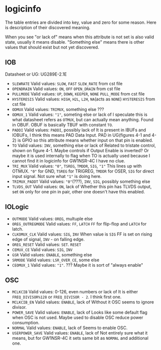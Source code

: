 # logicinfo

The table entries are divided into key, value and zero for some reason.
Here is description of their discovered meaning.

When you see "or lack of" means when this attribute is not set is also valid state, usually it means disable.
"Something else" means there is other values that should exist but not yet discovered.

## IOB
Datasheet or UG: UG289E-2.1E

- `SLEWRATE`
Valid values: `SLOW`, `FAST`
`SLEW_RATE` from cst file
- `OPENDRAIN`
Valid values: `ON`, `OFF`
`OPEN_DRAIN` from cst file
- `PULLMODE`
Valid values: `UP`, `DOWN`, `KEEPER`, `NONE`
`PULL_MODE` from cst file
- `HYSTERESIS`
Valid values: `HIGH`, `H2L`, `L2H`, `NA`(acts as `NONE`)
`HYSTERESIS` from cst file
- `ODMUX`
Valid values: `TRIMUX`, something else
???
- `ODMUX_1`
Valid values: `"1"`, someting else or lack of
I speculate this is what datasheet refers as `OTMUX`, but can actually mean anything.
Found in OBUF. OBUF is basically TBUF with constant `TO`.
- `PADDI`
Valid values: `PADDI`, possibly lack of
It is present in IBUFs and IOBUFs, I think this means PAD Data Input.
PAD in UG(figures 4-1 and 4-2) is GPIO so this attribute means whether input on that pin is enabled.
- `TO`
Valid values: `INV`, something else or lack of
Related to tristate control, shown on figure 4-1.
Maybe controls if Output Enable is inverted? Or maybe it is used internally to flag when TO is actually used because I cannot find it in logicinfo for GW1NSR-4C
I have no clue.
- `TRI_MUX`
Valid values: `"0"`, `TSREG`, `TMDDR`, `SIG`, `"1"`
This lines up with OTMUX.
`"0"` for GND, `TSREG` for TRIGREG, `TMDDR` for OSER, `SIG` for direct input signal.
Not sure what `"1"` is doing here.
- `TRIMUX_PADDT`
Valid values: `"0"`(???), `INV`, `SIG`, possibly something else
- `TLVDS_OUT`
Valid values: `ON`, lack of
Whether this pin has TLVDS output, set `ON` only for one pin in pair, other one doesn't have this enabled.

## IOLogic
- `OUTMODE`
Valid values: `OREG`, multuple else
- `OREG_OUTREGMODE`
Valid values: `FF`, `LATCH`
`FF` for flip-flop and `LATCH` for latch.
- `CLKOMUX_CLK`
Valid values: `SIG`, `INV`
When value is `SIG` FF is set on rising edge of signal, `INV` - on falling edge.
- `OREG_RESET`
Valid values: `SET`. `RESET`
- `CEMUX_CE`
Valid values: `SIG`, `INV`
- `GSR`
Valid values: `ENABLE`, something else
- `SRMODE`
Valid values: `LSR_OVER_CE`, some else
- `CEOMUX_1`
Valid values: `"1"`. ???
Maybe it is sort of "always enable"

## OSC

- `MCLKCIB`
Valid values: 0-126, even numbers or lack of
It is either `FREQ_DIVISOR%128` or `FREQ_DIVISOR - 2`. I think first one.
- `MCLKCIB_EN`
Valid values: `ENABLE`, lack of
Without it OSC seems to ignore divisor.
- `POWER_SAVE`
Valid values: `ENABLE`, lack of
Looks like some default flag when OSC is not used.
Maybe used to disable OSC reduce power consumption.
- `NORMAL`
Valid values: `ENABLE`, lack of
Seems to enable OSC.
- `USERPOWER_SAVE`
Valid values: `ENABLE`, lack of
Not entirely sure what it means, but for GW1NSR-4C it sets same bit as `NORMAL` and additional one.
